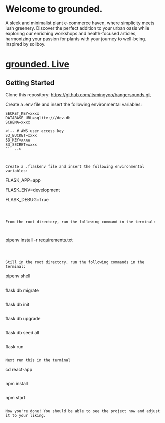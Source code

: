 
# Welcome to grounded.



A sleek and minimalist plant e-commerce haven, where simplicity meets lush greenery. Discover the perfect addition to your urban oasis while exploring our enriching workshops and health-focused articles, harmonizing your passion for plants with your journey to well-being. Inspired by soilboy.

# [grounded. Live](https://grounded-mfut.onrender.com/)

## Getting Started



Clone this repository: https://github.com/itsmingyoo/bangersounds.git

Create a .env file and insert the following environmental variables:
```
SECRET_KEY=xxxx
DATABASE_URL=sqlite:///dev.db
SCHEMA=xxxx

<!-- # AWS user access key
S3_BUCKET=xxxx
S3_KEY=xxxx
S3_SECRET=xxxx
``` -->



Create a .flaskenv file and insert the following environmental variables:

```
FLASK_APP=app

FLASK_ENV=development

FLASK_DEBUG=True
```



From the root directory, run the following command in the terminal:



```
pipenv install -r requirements.txt
```



Still in the root directory, run the following commands in the terminal:

```
pipenv shell
```
```
flask db migrate
```
```
flask db init
```
```
flask db upgrade
```
```
flask db seed all
```
```
flask run
```

Next run this in the terminal

```
cd react-app
```
```
npm install
```
```
npm start
```

Now you're done! You should be able to see the project now and adjust it to your liking.
